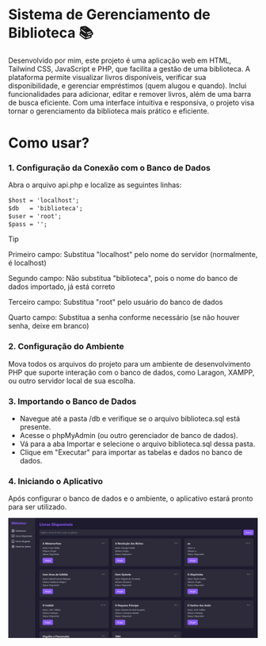 <h1>Sistema de Gerenciamento de Biblioteca 📚</h1>
<p>Desenvolvido por mim, este projeto é uma aplicação web em HTML, Tailwind CSS, JavaScript e PHP, que facilita a gestão de uma biblioteca. A plataforma permite visualizar livros disponíveis, verificar sua disponibilidade, e gerenciar empréstimos (quem alugou e quando). Inclui funcionalidades para adicionar, editar e remover livros, além de uma barra de busca eficiente. Com uma interface intuitiva e responsiva, o projeto visa tornar o gerenciamento da biblioteca mais prático e eficiente.</p>

<h1>Como usar?</h1>
<h3>1. Configuração da Conexão com o Banco de Dados</h3>

<p>Abra o arquivo api.php e localize as seguintes linhas:</p>

```
$host = 'localhost';
$db   = 'biblioteca';
$user = 'root';
$pass = '';
```
> [!Tip]
> <p>Primeiro campo: Substitua "localhost" pelo nome do servidor (normalmente, é localhost)</p>
> <p>Segundo campo: Não substitua "biblioteca", pois o nome do banco de dados importado, já está correto</p>
> <p>Terceiro campo: Substitua "root" pelo usuário do banco de dados</p>
> <p>Quarto campo: Substitua a senha conforme necessário (se não houver senha, deixe em branco)</p>

<h3>2. Configuração do Ambiente</h3>

<p>Mova todos os arquivos do projeto para um ambiente de desenvolvimento PHP que suporte interação com o banco de dados, como Laragon, XAMPP, ou outro servidor local de sua escolha.</p>

<h3>3. Importando o Banco de Dados</h3>

- Navegue até a pasta /db e verifique se o arquivo biblioteca.sql está presente.
- Acesse o phpMyAdmin (ou outro gerenciador de banco de dados).
- Vá para a aba Importar e selecione o arquivo biblioteca.sql dessa pasta.
- Clique em "Executar" para importar as tabelas e dados no banco de dados.

<h3>4. Iniciando o Aplicativo</h3>

<p>Após configurar o banco de dados e o ambiente, o aplicativo estará pronto para ser utilizado.</p>

![index](biblioteca/img/preview.png)

